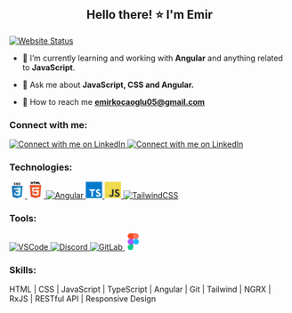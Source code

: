 <h2 align="center">Hello there! ⭐ I'm Emir</h2>

<p align="left">
    <a href="https://www.bilalemirkocaoglu.com/" target="_blank">
        <img src="https://img.shields.io/badge/www.bilalemirkocaoglu.com-Up-brightgreen?style=flat-square" alt="Website Status">
    </a>
</p>

- 👾 I’m currently learning and working with **Angular** and anything related to **JavaScript**.

- 💬  Ask me about **JavaScript, CSS and Angular.**

- 📧  How to reach me **[emirkocaoglu05@gmail.com](mailto:emirkocaoglu05@gmail.com)**

<h3 align="left">Connect with me:</h3>
<p align="left">
  <!-- Light Mode -->
  <a href="https://www.linkedin.com/in/bilal-emir-kocao%C4%9Flu-375622238/#gh-light-mode-only" target="_blank">
    <img src="https://img.shields.io/badge/LinkedIn-3572A5?style=for-the-badge&logo=linkedin&logoColor=white#gh-light-mode-only" alt="Connect with me on LinkedIn">
  </a>
  <!-- Dark Mode -->
  <a href="https://www.linkedin.com/in/bilal-emir-kocao%C4%9Flu-375622238/#gh-dark-mode-only">
    <img src="https://img.shields.io/badge/LinkedIn-ffffff?style=for-the-badge&logo=linkedin&logoColor=0690FA#gh-dark-mode-only" alt="Connect with me on LinkedIn">
  </a>
</p>

<h3 align="left">Technologies:</h3>
<p align="left">
  <a href="https://www.w3schools.com/css/" target="_blank" rel="noopener"> 
    <img src="https://raw.githubusercontent.com/devicons/devicon/master/icons/css3/css3-original-wordmark.svg" alt="CSS3" width="28" height="28"/> 
  </a>
  <a href="https://www.w3.org/html/" target="_blank" rel="noopener"> 
    <img src="https://raw.githubusercontent.com/devicons/devicon/master/icons/html5/html5-original-wordmark.svg" alt="HTML5" width="30" height="30"/> 
  </a>
  <a href="https://angular.io/" target="_blank" rel="noopener"> 
    <img src="https://angular.io/assets/images/logos/angular/angular.svg" alt="Angular" width="30" height="30"/> 
  </a>
  <a href="https://www.typescriptlang.org/" target="_blank" rel="noopener"> 
    <img src="https://raw.githubusercontent.com/devicons/devicon/master/icons/typescript/typescript-original.svg" alt="TypeScript" width="30" height="30"/> 
  </a>
  <a href="https://www.javascript.com/" target="_blank" rel="noopener"> 
    <img src="https://raw.githubusercontent.com/devicons/devicon/master/icons/javascript/javascript-original.svg" alt="JavaScript" width="30" height="30"/> 
  </a>
  <a href="https://tailwindcss.com/" target="_blank" rel="noopener"> 
    <img src="https://www.vectorlogo.zone/logos/tailwindcss/tailwindcss-icon.svg" alt="TailwindCSS" width="30" height="30"/> 
  </a>
</p>

<h3 align="left">Tools:</h3>
<p align="left">
  <a href="https://code.visualstudio.com/" target="_blank" rel="noopener"> 
    <img src="https://upload.wikimedia.org/wikipedia/commons/thumb/9/9a/Visual_Studio_Code_1.35_icon.svg/1024px-Visual_Studio_Code_1.35_icon.svg.png" alt="VSCode" width="30" height="30"/> 
  </a>
  <a href="https://discord.com/" target="_blank" rel="noopener"> 
    <img src="https://cdn4.iconfinder.com/data/icons/logos-and-brands/512/91_Discord_logo_logos-512.png" alt="Discord" width="30" height="30"/> 
  </a> 
  <a href="https://www.gitlab.com/" target="_blank" rel="noopener"> 
    <img src="https://about.gitlab.com/images/press/logo/png/gitlab-logo-1-color-black-rgb.png" alt="GitLab" width="30" height="30"/> 
  </a>
  <a href="https://www.figma.com/" target="_blank" rel="noopener"> 
    <img src="https://raw.githubusercontent.com/devicons/devicon/1119b9f84c0290e0f0b38982099a2bd027a48bf1/icons/figma/figma-original.svg" alt="Figma" width="30" height="30"/> 
  </a>
</p>

<h3 align="left">Skills:</h3>
<p align="left">
  HTML | CSS | JavaScript | TypeScript | Angular | Git | Tailwind | NGRX | RxJS | RESTful API | Responsive Design
</p>
